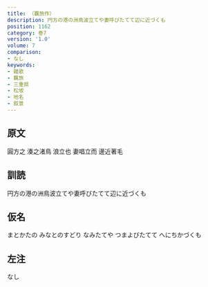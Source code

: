 ```yaml
---
title: （覊旅作）
description: 円方の港の洲鳥波立てや妻呼びたてて辺に近づくも
position: 1162
category: 巻7
version: '1.0'
volume: 7
comparison:
- なし
keywords:
- 雑歌
- 羈旅
- 三重県
- 松坂
- 地名
- 叙景
---
```


## 原文

圓方之 湊之渚鳥 浪立也 妻唱立而 邊近著毛

## 訓読

円方の港の洲鳥波立てや妻呼びたてて辺に近づくも

## 仮名

まとかたの みなとのすどり なみたてや つまよびたてて へにちかづくも

## 左注

なし
